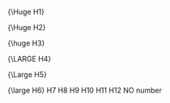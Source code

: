 {\Huge H1}

{\Huge H2}

{\huge H3}

{\LARGE H4}

{\Large H5}

{\large H6}
H7 H8 H9 H10 H11 H12 NO number
